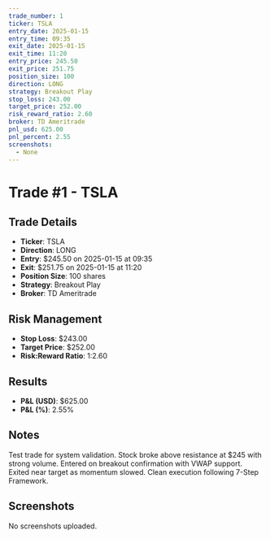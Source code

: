 ```yaml
---
trade_number: 1
ticker: TSLA
entry_date: 2025-01-15
entry_time: 09:35
exit_date: 2025-01-15
exit_time: 11:20
entry_price: 245.50
exit_price: 251.75
position_size: 100
direction: LONG
strategy: Breakout Play
stop_loss: 243.00
target_price: 252.00
risk_reward_ratio: 2.60
broker: TD Ameritrade
pnl_usd: 625.00
pnl_percent: 2.55
screenshots:
  - None
---
```


# Trade #1 - TSLA

## Trade Details

- **Ticker**: TSLA
- **Direction**: LONG
- **Entry**: $245.50 on 2025-01-15 at 09:35
- **Exit**: $251.75 on 2025-01-15 at 11:20
- **Position Size**: 100 shares
- **Strategy**: Breakout Play
- **Broker**: TD Ameritrade

## Risk Management

- **Stop Loss**: $243.00
- **Target Price**: $252.00
- **Risk:Reward Ratio**: 1:2.60

## Results

- **P&L (USD)**: $625.00
- **P&L (%)**: 2.55%

## Notes

Test trade for system validation. Stock broke above resistance at $245 with strong volume. Entered on breakout confirmation with VWAP support. Exited near target as momentum slowed. Clean execution following 7-Step Framework.

## Screenshots

No screenshots uploaded.

